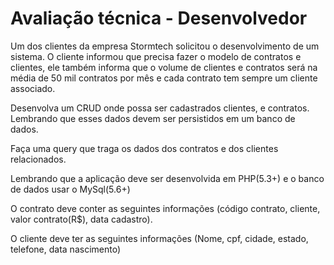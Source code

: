 # Avaliação técnica - Desenvolvedor

Um dos clientes da empresa Stormtech solicitou o desenvolvimento de um sistema. O cliente informou que precisa fazer o modelo de contratos e clientes, ele também informa que o volume de clientes e contratos será na média de 50 mil contratos por mês e cada contrato tem sempre um cliente associado.

Desenvolva um CRUD onde possa ser cadastrados clientes, e contratos. Lembrando que esses dados devem ser persistidos em um banco de dados.

Faça uma query que traga os dados dos contratos e dos clientes relacionados.

Lembrando que a aplicação deve ser desenvolvida em PHP(5.3+) e o banco de dados usar o MySql(5.6+)

O contrato deve conter as seguintes informações (código contrato, cliente, valor contrato(R$), data cadastro).

O cliente deve ter as seguintes informações (Nome, cpf, cidade, estado, telefone, data nascimento)
